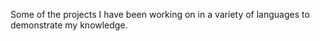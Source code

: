 Some of the projects I have been working on in a variety of languages to demonstrate my knowledge. 
